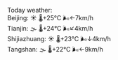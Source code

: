 Today weather:  
Beijing: ☀️   🌡️+25°C 🌬️←7km/h  
Tianjin: 🌫  🌡️+24°C 🌬️↙4km/h  
Shijiazhuang: ☀️   🌡️+23°C 🌬️↓4km/h  
Tangshan: 🌫  🌡️+22°C 🌬️←9km/h  
